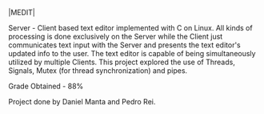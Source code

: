 |MEDIT|

Server - Client based text editor implemented with C on Linux. All kinds of processing is done exclusively on the Server while the Client just communicates text input with the Server and presents the text editor's updated info to the user. The text editor is capable of being simultaneously utilized by multiple Clients.
This project explored the use of Threads, Signals, Mutex (for thread synchronization) and pipes.

Grade Obtained - 88%

Project done by Daniel Manta and Pedro Rei.
